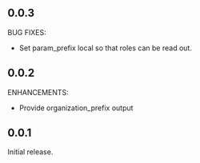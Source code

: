 ## 0.0.3

BUG FIXES:

* Set param_prefix local so that roles can be read out.

## 0.0.2

ENHANCEMENTS:

* Provide organization_prefix output

## 0.0.1

Initial release.

